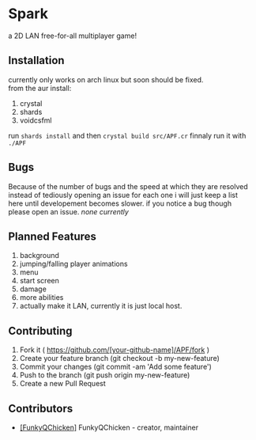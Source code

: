 # Spark

a 2D LAN free-for-all multiplayer game!

## Installation

currently only works on arch linux but soon should be fixed.  
from the aur install:
1. crystal 
2. shards
3. voidcsfml
  
run `shards install`
and then `crystal build src/APF.cr`
finnaly run it with `./APF`

## Bugs
Because of the number of bugs and the speed at which they are resolved  
instead of tediously opening an issue for each one i will just keep a list  
here until developement becomes slower. if you notice a bug though  
please open an issue.
*none currently*
## Planned Features  
1. background
2. jumping/falling player animations
3. menu
4. start screen
5. damage
6. more abilities
7. actually make it LAN, currently it is just local host.

## Contributing

1. Fork it ( https://github.com/[your-github-name]/APF/fork )
2. Create your feature branch (git checkout -b my-new-feature)
3. Commit your changes (git commit -am 'Add some feature')
4. Push to the branch (git push origin my-new-feature)
5. Create a new Pull Request

## Contributors

- [[FunkyQChicken]](https://github.com/[FunkyQChicken]) FunkyQChicken - creator, maintainer

